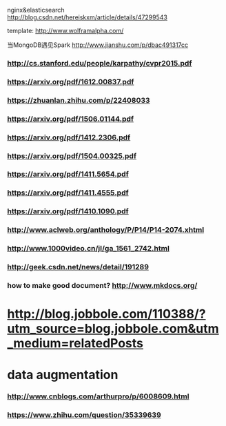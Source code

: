 nginx&elasticsearch http://blog.csdn.net/hereiskxm/article/details/47299543


template: http://www.wolframalpha.com/

当MongoDB遇见Spark http://www.jianshu.com/p/dbac491317cc





### http://cs.stanford.edu/people/karpathy/cvpr2015.pdf
### https://arxiv.org/pdf/1612.00837.pdf
### https://zhuanlan.zhihu.com/p/22408033
### https://arxiv.org/pdf/1506.01144.pdf
### https://arxiv.org/pdf/1412.2306.pdf
### https://arxiv.org/pdf/1504.00325.pdf
### https://arxiv.org/pdf/1411.5654.pdf
### https://arxiv.org/pdf/1411.4555.pdf
### https://arxiv.org/pdf/1410.1090.pdf
### http://www.aclweb.org/anthology/P/P14/P14-2074.xhtml
### http://www.1000video.cn/jl/ga_1561_2742.html


### http://geek.csdn.net/news/detail/191289




### how to make good document? http://www.mkdocs.org/



# http://blog.jobbole.com/110388/?utm_source=blog.jobbole.com&utm_medium=relatedPosts

# data augmentation
### http://www.cnblogs.com/arthurpro/p/6008609.html
### https://www.zhihu.com/question/35339639
